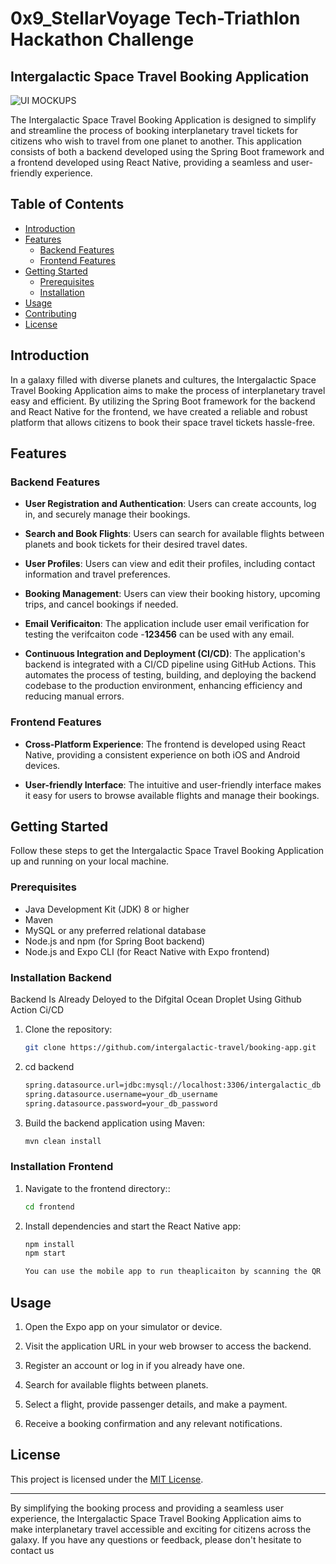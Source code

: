 
# 0x9_StellarVoyage Tech-Triathlon Hackathon Challenge
## Intergalactic Space Travel Booking Application
![UI MOCKUPS](https://github.com/Madushan98/0x9_StellarVoyage/assets/65262773/f556ba29-61b6-47fa-a4fb-c6c7fc597b0b)

The Intergalactic Space Travel Booking Application is designed to simplify and streamline the process of booking interplanetary travel tickets for citizens who wish to travel from one planet to another. This application consists of both a backend developed using the Spring Boot framework and a frontend developed using React Native, providing a seamless and user-friendly experience.

## Table of Contents

- [Introduction](#introduction)
- [Features](#features)
     - [Backend Features](#backend-features)
    - [Frontend Features](#frontend-features)
- [Getting Started](#getting-started)
  - [Prerequisites](#prerequisites)
  - [Installation](#installation)
- [Usage](#usage)
- [Contributing](#contributing)
- [License](#license)

## Introduction

In a galaxy filled with diverse planets and cultures, the Intergalactic Space Travel Booking Application aims to make the process of interplanetary travel easy and efficient. By utilizing the Spring Boot framework for the backend and React Native for the frontend, we have created a reliable and robust platform that allows citizens to book their space travel tickets hassle-free.

## Features

### Backend Features

- **User Registration and Authentication**: Users can create accounts, log in, and securely manage their bookings.

- **Search and Book Flights**: Users can search for available flights between planets and book tickets for their desired travel dates.

- **User Profiles**: Users can view and edit their profiles, including contact information and travel preferences.

- **Booking Management**: Users can view their booking history, upcoming trips, and cancel bookings if needed.

-  **Email Verificaiton**: The application include user email verification for testing the verifcaiton code -**123456** can be used with any email.

- **Continuous Integration and Deployment (CI/CD)**: The application's backend is integrated with a CI/CD pipeline using GitHub Actions. This automates the process of testing, building, and deploying the backend codebase to the production environment, enhancing efficiency and reducing manual errors.
  

### Frontend Features

- **Cross-Platform Experience**: The frontend is developed using React Native, providing a consistent experience on both iOS and Android devices.

- **User-friendly Interface**: The intuitive and user-friendly interface makes it easy for users to browse available flights and manage their bookings.


## Getting Started

Follow these steps to get the Intergalactic Space Travel Booking Application up and running on your local machine.

### Prerequisites

- Java Development Kit (JDK) 8 or higher
- Maven
- MySQL or any preferred relational database
- Node.js and npm (for Spring Boot backend)
- Node.js and Expo CLI (for React Native with Expo frontend)

### Installation Backend
Backend Is Already Deloyed to the Difgital Ocean Droplet Using Github Action Ci/CD
1. Clone the repository:

   ```bash
   git clone https://github.com/intergalactic-travel/booking-app.git

2. cd backend
    
    ```bash
    spring.datasource.url=jdbc:mysql://localhost:3306/intergalactic_db
    spring.datasource.username=your_db_username
    spring.datasource.password=your_db_password

3. Build the backend application using Maven:
    ```bash
    mvn clean install

### Installation Frontend

1. Navigate to the frontend directory::

   ```bash
   cd frontend

2. Install dependencies and start the React Native app:

   ```bash
   npm install
   npm start

   You can use the mobile app to run theaplicaiton by scanning the QR Code

## Usage

1. Open the Expo app on your simulator or device.

2. Visit the application URL in your web browser to access the backend.

3. Register an account or log in if you already have one.

4. Search for available flights between planets.

5. Select a flight, provide passenger details, and make a payment.

6. Receive a booking confirmation and any relevant notifications.


## License

This project is licensed under the [MIT License](LICENSE).

---

By simplifying the booking process and providing a seamless user experience, the Intergalactic Space Travel Booking Application aims to make interplanetary travel accessible and exciting for citizens across the galaxy. If you have any questions or feedback, please don't hesitate to contact us
